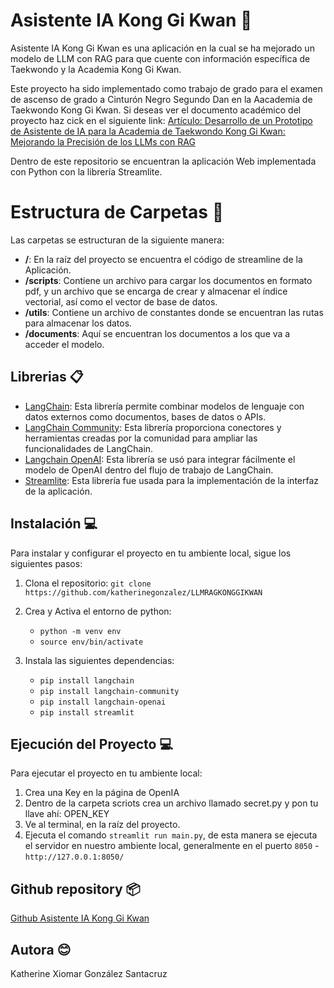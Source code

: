 # Asistente IA Kong Gi Kwan 🥋

Asistente IA Kong Gi Kwan es una aplicación en la cual se ha mejorado un modelo de LLM con RAG para que cuente con información específica de Taekwondo y la Academia Kong Gi Kwan.

Este proyecto ha sido implementado como trabajo de grado para el examen de ascenso de grado a Cinturón Negro Segundo Dan en la Aacademia de Taekwondo Kong Gi Kwan. Si deseas ver el documento académico del proyecto haz cick en el siguiente link:
[Artículo: Desarrollo de un Prototipo de Asistente de IA para la Academia de Taekwondo Kong Gi Kwan: Mejorando la Precisión de los LLMs con RAG]()

Dentro de este repositorio se encuentran la aplicación Web implementada con Python con la librería Streamlite.

# Estructura de Carpetas 📂

Las carpetas se estructuran de la siguiente manera:
- **/**: En la raíz del proyecto se encuentra el código de streamline de la Aplicación.
- **/scripts**: Contiene un archivo para cargar los documentos en formato pdf, y un archivo que se encarga de crear y almacenar el índice vectorial, así como el vector de base de datos.
- **/utils**: Contiene un archivo de constantes donde se encuentran las rutas para almacenar los datos.
- **/documents**: Aquí se encuentran los documentos a los que va a acceder el modelo.

## Librerias 📋

* [LangChain](https://www.langchain.com/): Esta librería permite combinar modelos de lenguaje con datos externos como documentos, bases de datos o APIs.
* [LangChain Community](https://pypi.org/project/langchain-community/): Esta librería proporciona conectores y herramientas creadas por la comunidad para ampliar las funcionalidades de LangChain.
* [Langchain OpenAI](https://python.langchain.com/docs/integrations/providers/openai/): Esta librería se usó para integrar fácilmente el modelo de OpenAI dentro del flujo de trabajo de LangChain.
* [Streamlite](https://streamlit.io/): Esta librería fue usada para la implementación de la interfaz de la aplicación.

## Instalación 💻 

Para instalar y configurar el proyecto en tu ambiente local, sigue los siguientes pasos:

1. Clona el repositorio: `git clone https://github.com/katherinegonzalez/LLMRAGKONGGIKWAN`
2. Crea y Activa el entorno de python: 
    * `python -m venv env`
    * `source env/bin/activate`

3. Instala las siguientes dependencias: 

    * `pip install langchain`
    * `pip install langchain-community`
    * `pip install langchain-openai`
    * `pip install streamlit`

##  Ejecución del Proyecto 💻 

Para ejecutar el proyecto en tu ambiente local:

1. Crea una Key en la página de OpenIA
2. Dentro de la carpeta scriots crea un archivo llamado secret.py y pon tu llave ahí: OPEN_KEY
3. Ve al terminal, en la raíz del proyecto.
3. Ejecuta el comando `streamlit run main.py`, de esta manera se ejecuta el servidor en nuestro ambiente local, generalmente en el puerto `8050` - `http://127.0.0.1:8050/`

## Github repository 📦

[Github Asistente IA Kong Gi Kwan](https://github.com/katherinegonzalez/LLMRAGKONGGIKWAN)

## Autora 😊

Katherine Xiomar González Santacruz  
